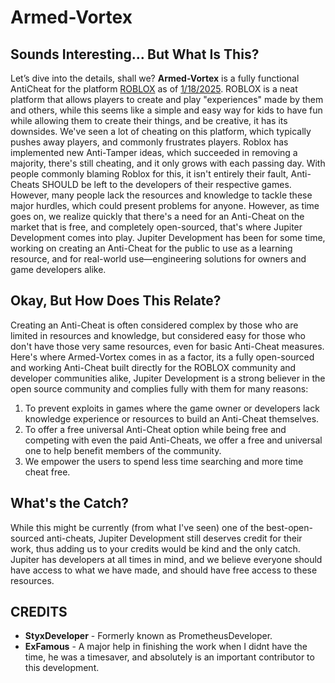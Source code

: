 # Armed-Vortex

## Sounds Interesting... But What Is This?

Let’s dive into the details, shall we? **Armed-Vortex** is a fully functional AntiCheat for the platform [ROBLOX](https://www.roblox.com) as of [1/18/2025](#). ROBLOX is a neat platform that allows players to create and play "experiences" made by them and others, while this seems like a simple and easy way for kids to have fun while allowing them to create their things, and be creative, it has its downsides. We've seen a lot of cheating on this platform, which typically pushes away players, and commonly frustrates players. Roblox has implemented new Anti-Tamper ideas, which succeeded in removing a majority, there's still cheating, and it only grows with each passing day. With people commonly blaming Roblox for this, it isn't entirely their fault, Anti-Cheats SHOULD be left to the developers of their respective games. However, many people lack the resources and knowledge to tackle these major hurdles, which could present problems for anyone. However, as time goes on, we realize quickly that there's a need for an Anti-Cheat on the market that is free, and completely open-sourced, that's where Jupiter Development comes into play. Jupiter Development has been for some time, working on creating an Anti-Cheat for the public to use as a learning resource, and for real-world use—engineering solutions for owners and game developers alike. 

## Okay, But How Does This Relate?

Creating an Anti-Cheat is often considered complex by those who are limited in resources and knowledge, but considered easy for those who don't have those very same resources, even for basic Anti-Cheat measures. Here's where Armed-Vortex comes in as a factor, its a fully open-sourced and working Anti-Cheat built directly for the ROBLOX community and developer communities alike, Jupiter Development is a strong believer in the open source community and complies fully with them for many reasons:

  1. To prevent exploits in games where the game owner or developers lack knowledge experience or resources to build an Anti-Cheat themselves.
  2. To offer a free universal Anti-Cheat option while being free and competing with even the paid Anti-Cheats, we offer a free and universal one to help benefit members of the community.
  3. We empower the users to spend less time searching and more time cheat free.

## What's the Catch?

While this might be currently (from what I've seen) one of the best-open-sourced anti-cheats, Jupiter Development still deserves credit for their work, thus adding us to your credits would be kind and the only catch. Jupiter has developers at all times in mind, and we believe everyone should have access to what we have made, and should have free access to these resources.

## CREDITS

- **StyxDeveloper** - Formerly known as PrometheusDeveloper.
- **ExFamous** - A major help in finishing the work when I didnt have the time, he was a timesaver, and absolutely is an important contributor to this development. 
